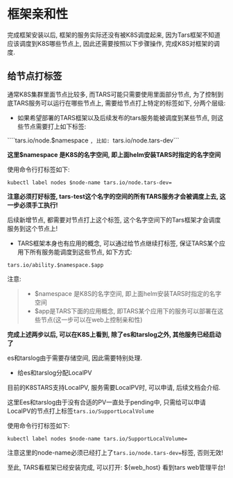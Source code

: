 # 框架亲和性

完成框架安装以后, 框架的服务实际还没有被K8S调度起来, 因为Tars框架不知道应该调度到K8S哪些节点上, 因此还需要按照以下步骤操作, 完成K8S对框架的调度.

## 给节点打标签

通常K8S集群里面节点比较多, 而TARS可能只需要使用里面部分节点, 为了控制到底TARS服务可以运行在哪些节点上, 需要给节点打上特定的标签如下, 分两个层级:

- 如果希望部署的TARS框架以及后续发布的tars服务能被调度到某些节点, 则这些节点需要打上如下标签:

````tars.io/node.$namespace ```, 比如: ```tars.io/node.tars-dev```

**这里$namespace 是K8S的名字空间, 即上面helm安装TARS时指定的名字空间**

使用命令行打标签如下:
```
kubectl label nodes $node-name tars.io/node.tars-dev=
```

**注意必须打好标签, tars-test这个名字的空间的所有TARS服务才会被调度上去, 这一步必须手工执行!**

后续新增节点, 都需要对节点打上这个标签, 这个名字空间下的Tars框架才会调度服务到这个节点上!

- TARS框架本身也有应用的概念, 可以通过给节点继续打标签, 保证TARS某个应用下所有服务能调度到这些节点, 如下方式:

```tars.io/ability.$namespace.$app ```

注意:
>- $namespace 是K8S的名字空间, 即上面helm安装TARS时指定的名字空间
>- $app是TARS下面的应用概念, 即TARS某个应用下的服务可以部署在这些节点(这一步可以在web上控制亲和性)

**完成上述两步以后, 可以在K8S上看到, 除了es和tarslog之外, 其他服务已经启动了**

es和tarslog由于需要存储空间, 因此需要特别处理.

- 给es和tarslog分配LocalPV

目前的K8STARS支持LocalPV, 服务需要LocalPV时, 可以申请, 后续文档会介绍. 

这里Ees和tarslog由于没有合适的PV一直处于pending中, 只需给可以申请LocalPV的节点打上标签```tars.io/SupportLocalVolume ```

使用命令行打标签如下:
```
kubectl label nodes $node-name tars.io/SupportLocalVolume=
```

注意这里的node-name必须已经打上了```tars.io/node.tars-dev=```标签, 否则无效!

至此, TARS看框架已经安装完成, 可以打开: ${web_host} 看到tars web管理平台!

